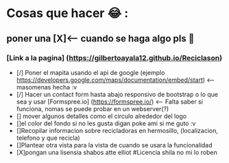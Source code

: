# Cosas que hacer :joy: :
## poner una [X]<-- cuando se haga algo pls :poop:
### [Link a la pagina] (https://gilbertoayala12.github.io/Reciclason)
- [/] Poner el mapita usando el api de google (ejemplo https://developers.google.com/maps/documentation/embed/start) <--masomenas hecha :v
- [/] Hacer un contact form hasta abajo responsivo de bootstrap o lo que sea y usar [Formspree.io] (https://formspree.io/) <-- Falta saber si funciona, nomas se puede probar en un webserver(?)
- [] mover algunos detalles como el circulo alrededor del logo
- []el color del fondo si no les gusta digan poke ami si me guto :v
- []Recopilar informacion sobre recicladoras en hermosillo, (localizacion, telefono y que recicla)
- []Plantear otra vista para la vista de cuando se usara la funcionalidad
- [X]pongan una lisensia shabos atte elliot
#Licencia shila no mi lo roben 

